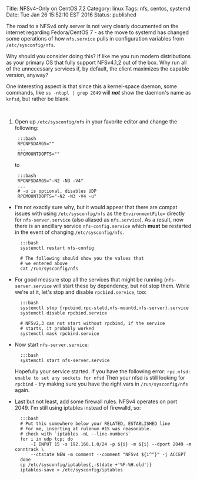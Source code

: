 Title: NFSv4-Only on CentOS 7.2
Category: linux
Tags: nfs, centos, systemd
Date: Tue Jan 26 15:52:10 EST 2016
Status: published

The road to a NFSv4 only server is not very clearly documented on the internet
regarding Fedora/CentOS 7 - as the move to systemd has changed some operations of
how `nfs.service` pulls in configuration variables from `/etc/sysconfig/nfs`.

Why should you consider doing this? If like me you run modern distributions as your
primary OS that fully support NFSv4.1,2 out of the box. Why run all of the unnecessary
services if, by default, the client maximizes the capable version, anyway?

One interesting aspect is that since this a kernel-space daemon, some commands, like
`ss -ntupl | grep 2049` will ***not*** show the daemon's name as `knfsd`, but rather be blank.

<br />

1. Open up `/etc/sysconfig/nfs` in your favorite editor and change the following:

		:::bash
		RPCNFSDARGS=""
		...
		RPCMOUNTDOPTS=""

	to

		:::bash
		RPCNFSDARGS="-N2 -N3 -V4"
		...
		# -u is optional, disables UDP
		RPCMOUNTDOPTS="-N2 -N3 -V4 -u"

+ I'm not exactly sure why, but it would appear that there are compat issues with
using `/etc/sysconfig/nfs` as the `EnvironmentFile=` directly for `nfs-server.service` (also aliased as `nfs.service`). As a result, now there is an ancillary service `nfs-config.service` which **must** be restarted in the event of changing `/etc/sysconfig/nfs`.

		:::bash
		systemctl restart nfs-config

		# The following should show you the values that
		# we entered above
		cat /run/sysconfig/nfs

+ For good measure stop all the services that might be running (`nfs-server.service` will start these by dependency, but not stop them. While we're at it, let's stop and disable `rpcbind.service`, too:

		:::bash
		systemctl stop {rpcbind,rpc-statd,nfs-mountd,nfs-server}.service
		systemctl disable rpcbind.service

		# NFSv2,3 can not start without rpcbind, if the service
		# starts, it probably worked
		systemctl mask rpcbind.service

+ Now start `nfs-server.service`:

		:::bash
		systemctl start nfs-server.service
	Hopefully your service started. If you have the following error:
	`rpc.nfsd: unable to set any sockets for nfsd`
	Then your nfsd is still looking for `rpcbind` - try making sure you have the
	right vars in `/run/sysconfig/nfs` again.

+ Last but not least, add some firewall rules. NFSv4 operates on port 2049. I'm still using iptables instead of firewalld, so:

		:::bash
		# Put this somewhere below your RELATED, ESTABLISHED line
		# For me, inserting at rulenum #15 was reasonable.
		# check with `iptables -nL --line-numbers`
		for i in udp tcp; do
			-I INPUT 15 -s 192.168.1.0/24 -p ${i} -m ${i} --dport 2049 -m conntrack \
			--ctstate NEW -m comment --comment "NFSv4 ${i^^}" -j ACCEPT
		done
		cp /etc/sysconfig/iptables{,-$(date +'%F-%H.old')}
		iptables-save > /etc/sysconfig/iptables

